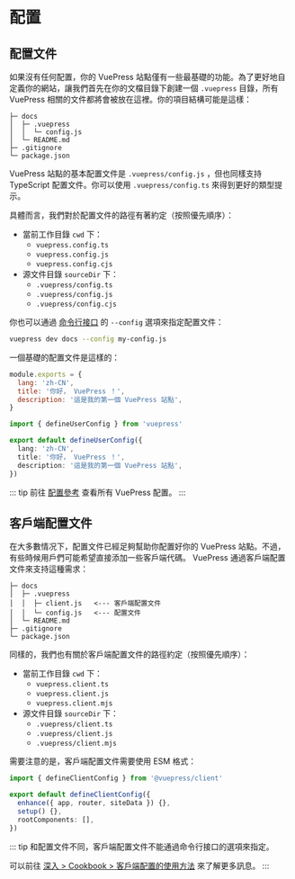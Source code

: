 # 配置

## 配置文件

如果沒有任何配置，你的 VuePress 站點僅有一些最基礎的功能。為了更好地自定義你的網站，讓我們首先在你的文檔目錄下創建一個 `.vuepress` 目錄，所有 VuePress 相關的文件都將會被放在這裡。你的項目結構可能是這樣：

```
├─ docs
│  ├─ .vuepress
│  │  └─ config.js
│  └─ README.md
├─ .gitignore
└─ package.json
```

VuePress 站點的基本配置文件是 `.vuepress/config.js` ，但也同樣支持 TypeScript 配置文件。你可以使用 `.vuepress/config.ts` 來得到更好的類型提示。

具體而言，我們對於配置文件的路徑有著約定（按照優先順序）：

- 當前工作目錄 `cwd` 下：
  - `vuepress.config.ts`
  - `vuepress.config.js`
  - `vuepress.config.cjs`
- 源文件目錄 `sourceDir` 下：
  - `.vuepress/config.ts`
  - `.vuepress/config.js`
  - `.vuepress/config.cjs`

你也可以通過 [命令行接口](./cli.md) 的 `--config` 選項來指定配置文件：

```sh
vuepress dev docs --config my-config.js
```

一個基礎的配置文件是這樣的：

<CodeGroup>
  <CodeGroupItem title="JS" active>

  ```js
  module.exports = {
    lang: 'zh-CN',
    title: '你好， VuePress ！',
    description: '這是我的第一個 VuePress 站點',
  }
  ```

  </CodeGroupItem>

  <CodeGroupItem title="TS">

  ```ts
  import { defineUserConfig } from 'vuepress'

  export default defineUserConfig({
    lang: 'zh-CN',
    title: '你好， VuePress ！',
    description: '這是我的第一個 VuePress 站點',
  })
  ```

  </CodeGroupItem>
</CodeGroup>

::: tip
前往 [配置參考](../reference/config.md) 查看所有 VuePress 配置。
:::

## 客戶端配置文件

在大多數情况下，配置文件已經足夠幫助你配置好你的 VuePress 站點。不過，有些時候用戶們可能希望直接添加一些客戶端代碼。 VuePress 通過客戶端配置文件來支持這種需求：

```
├─ docs
│  ├─ .vuepress
│  │  ├─ client.js   <--- 客戶端配置文件
│  │  └─ config.js   <--- 配置文件
│  └─ README.md
├─ .gitignore
└─ package.json
```

同樣的，我們也有關於客戶端配置文件的路徑約定（按照優先順序）：

- 當前工作目錄 `cwd` 下：
  - `vuepress.client.ts`
  - `vuepress.client.js`
  - `vuepress.client.mjs`
- 源文件目錄 `sourceDir` 下：
  - `.vuepress/client.ts`
  - `.vuepress/client.js`
  - `.vuepress/client.mjs`

需要注意的是，客戶端配置文件需要使用 ESM 格式：

```ts
import { defineClientConfig } from '@vuepress/client'

export default defineClientConfig({
  enhance({ app, router, siteData }) {},
  setup() {},
  rootComponents: [],
})
```

::: tip
和配置文件不同，客戶端配置文件不能通過命令行接口的選項來指定。

可以前往 [深入 > Cookbook > 客戶端配置的使用方法](../advanced/cookbook/usage-of-client-config.md) 來了解更多訊息。
:::
